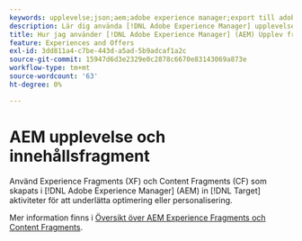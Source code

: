 ```yaml
---
keywords: upplevelse;json;aem;adobe experience manager;export till adobe target;experience fragments;fragments;XF
description: Lär dig använda [!DNL Adobe Experience Manager] upplevelsefragment i [!DNL Adobe Target] verksamhet.
title: Hur jag använder [!DNL Adobe Experience Manager] (AEM) Upplev fragment?
feature: Experiences and Offers
exl-id: 3dd811a4-c7be-443d-a5ad-5b9adcaf1a2c
source-git-commit: 15947d6d3e2329e0c2878c6670e83143069a873e
workflow-type: tm+mt
source-wordcount: '63'
ht-degree: 0%

---
```


# AEM upplevelse och innehållsfragment

Använd Experience Fragments (XF) och Content Fragments (CF) som skapats i [!DNL Adobe Experience Manager] (AEM) in [!DNL Target] aktiviteter för att underlätta optimering eller personalisering.

Mer information finns i [Översikt över AEM Experience Fragments och Content Fragments](/help/main/c-integrating-target-with-mac/aem/aem-experience-and-content-fragments.md).